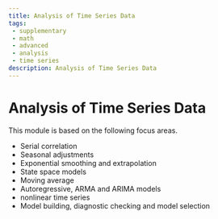 ```yaml
---
title: Analysis of Time Series Data
tags: 
 - supplementary
 - math
 - advanced
 - analysis
 - time series
description: Analysis of Time Series Data
---
```


# Analysis of Time Series Data

This module is based on the following focus areas.
- Serial correlation
- Seasonal adjustments
- Exponential smoothing and extrapolation
- State space models
- Moving average
- Autoregressive, ARMA and ARIMA models
- nonlinear time series
- Model building, diagnostic checking and model selection
